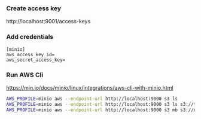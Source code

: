 ### Create access key
http://localhost:9001/access-keys

### Add credentials
```
[minio]
aws_access_key_id=
aws_secret_access_key=
```

### Run AWS Cli
https://min.io/docs/minio/linux/integrations/aws-cli-with-minio.html
```bash
AWS_PROFILE=minio aws --endpoint-url http://localhost:9000 s3 ls
AWS_PROFILE=minio aws --endpoint-url http://localhost:9000 s3 ls s3://test1
AWS_PROFILE=minio aws --endpoint-url http://localhost:9000 s3 mb s3://newbucket
```